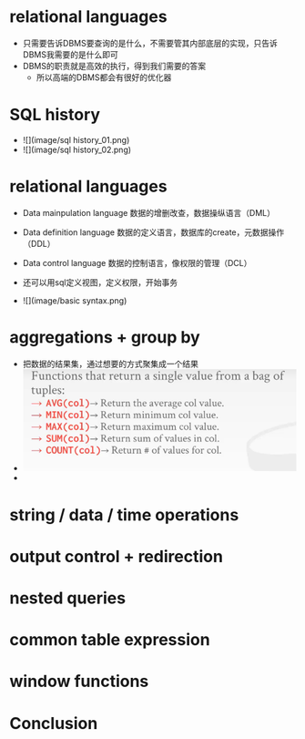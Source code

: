 # relational languages

- 只需要告诉DBMS要查询的是什么，不需要管其内部底层的实现，只告诉DBMS我需要的是什么即可
- DBMS的职责就是高效的执行，得到我们需要的答案
  - 所以高端的DBMS都会有很好的优化器



# SQL history

- ![](image/sql history_01.png)
- ![](image/sql history_02.png)





# relational languages

- Data mainpulation language 数据的增删改查，数据操纵语言（DML）
- Data definition language 数据的定义语言，数据库的create，元数据操作（DDL）
- Data control language 数据的控制语言，像权限的管理（DCL）



- 还可以用sql定义视图，定义权限，开始事务



- ![](image/basic syntax.png)



# aggregations + group by

- 把数据的结果集，通过想要的方式聚集成一个结果
- ![](image/aggregates.png)
- 



# string / data / time operations



# output control + redirection



# nested queries



# common table expression



# window functions





# Conclusion
